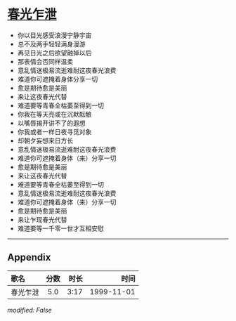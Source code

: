 # [春光乍泄](https://music.163.com/song?id=26075124)

* 你以目光感受浪漫宁静宇宙
* 总不及两手轻轻满身漫游
* 再见日光之后欲望融掉以后
* 那表情会否同样温柔
* 意乱情迷极易流逝难耐这夜春光浪费
* 难道你可遮掩着身体分享一切
* 愈是期待愈是美丽
* 来让这夜春光代替
* 难道要等青春全枯萎至得到一切
* 你我在等天亮或在沉默酝酿
* 以嘴唇揭开讲不了的遐想
* 你我或者一样日夜寻觅对象
* 却朝夕妄想来日方长
* 意乱情迷极易流逝难耐这夜春光浪费
* 难道你可遮掩着身体（来）分享一切
* 愈是期待愈是美丽
* 来让这夜春光代替
* 难道要等青春全枯萎至得到一切
* 意乱情迷极易流逝难耐这夜春光浪费
* 难道你可遮掩着身体（来）分享一切
* 愈是期待愈是美丽
* 来让乍现春光代替
* 难道要等一千零一世才互相安慰


---

## Appendix

|歌名|分数|时长|时间|
|:---|:---:|---:|---:|
|春光乍泄|5.0|3:17|1999-11-01

*modified: False*